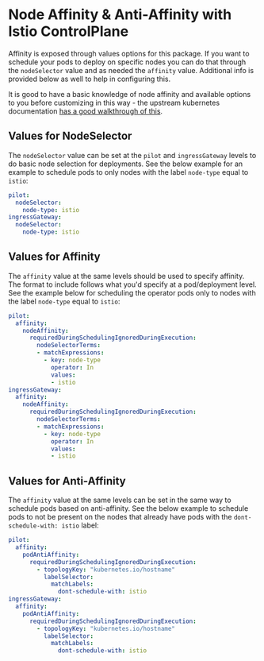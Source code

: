 # Node Affinity & Anti-Affinity with Istio ControlPlane

Affinity is exposed through values options for this package. If you want to schedule your pods to deploy on specific nodes you can do that through the `nodeSelector` value and as needed the `affinity` value. Additional info is provided below as well to help in configuring this.

It is good to have a basic knowledge of node affinity and available options to you before customizing in this way - the upstream kubernetes documentation [has a good walkthrough of this](https://kubernetes.io/docs/concepts/scheduling-eviction/assign-pod-node/#affinity-and-anti-affinity).

## Values for NodeSelector

The `nodeSelector` value can be set at the `pilot` and `ingressGateway` levels to do basic node selection for deployments. See the below example for an example to schedule pods to only nodes with the label `node-type` equal to `istio`:

```yaml
pilot:
  nodeSelector:
    node-type: istio
ingressGateway:
  nodeSelector:
    node-type: istio
```

## Values for Affinity

The `affinity` value at the same levels should be used to specify affinity. The format to include follows what you'd specify at a pod/deployment level. See the example below for scheduling the operator pods only to nodes with the label `node-type` equal to `istio`:

```yaml
pilot:
  affinity:
    nodeAffinity:
      requiredDuringSchedulingIgnoredDuringExecution:
        nodeSelectorTerms:
        - matchExpressions:
          - key: node-type
            operator: In
            values:
            - istio
ingressGateway:
  affinity:
    nodeAffinity:
      requiredDuringSchedulingIgnoredDuringExecution:
        nodeSelectorTerms:
        - matchExpressions:
          - key: node-type
            operator: In
            values:
            - istio
```

## Values for Anti-Affinity

The `affinity` value at the same levels can be set in the same way to schedule pods based on anti-affinity. See the below example to schedule pods to not be present on the nodes that already have pods with the `dont-schedule-with: istio` label:

```yaml
pilot:
  affinity:
    podAntiAffinity:
      requiredDuringSchedulingIgnoredDuringExecution:
        - topologyKey: "kubernetes.io/hostname"
          labelSelector:
            matchLabels:
              dont-schedule-with: istio
ingressGateway:
  affinity:
    podAntiAffinity:
      requiredDuringSchedulingIgnoredDuringExecution:
        - topologyKey: "kubernetes.io/hostname"
          labelSelector:
            matchLabels:
              dont-schedule-with: istio
```

